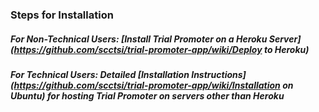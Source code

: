 ### Steps for Installation

##### For Non-Technical Users: [Install Trial Promoter on a Heroku Server](https://github.com/scctsi/trial-promoter-app/wiki/Deploy to Heroku)

##### For Technical Users: Detailed [Installation Instructions](https://github.com/scctsi/trial-promoter-app/wiki/Installation on Ubuntu) for hosting Trial Promoter on servers other than Heroku
